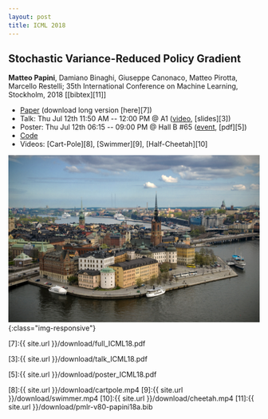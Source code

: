 ```yaml
---
layout: post
title: ICML 2018
---
```

## Stochastic Variance-Reduced Policy Gradient
**Matteo Papini**, Damiano Binaghi, Giuseppe Canonaco, Matteo Pirotta, Marcello Restelli; 35th International Conference on Machine Learning, Stockholm, 2018 \[[bibtex][11]\]

* [Paper][1] (download long version [here][7])
* Talk:  Thu Jul 12th 11:50 AM -- 12:00 PM @ A1 ([video][2], [slides][3])
* Poster: Thu Jul 12th 06:15 -- 09:00 PM @ Hall B #65 ([event][4], [pdf][5])
* [Code][6]
* Videos: [Cart-Pole][8], [Swimmer][9], [Half-Cheetah][10]

![image-title-here](../images/stockholm.jpg){:class="img-responsive"}

[1]:http://proceedings.mlr.press/v80/papini18a.html

[7]:{{ site.url }}/download/full_ICML18.pdf

[2]:https://www.facebook.com/icml.imls/videos/430846900763164/

[3]:{{ site.url }}/download/talk_ICML18.pdf

[4]:https://icml.cc/Conferences/2018/Schedule?showEvent=2066

[5]:{{ site.url }}/download/poster_ICML18.pdf

[6]:https://github.com/Dam930/rllab

[8]:{{ site.url }}/download/cartpole.mp4
[9]:{{ site.url }}/download/swimmer.mp4
[10]:{{ site.url }}/download/cheetah.mp4
[11]:{{ site.url }}/download/pmlr-v80-papini18a.bib
